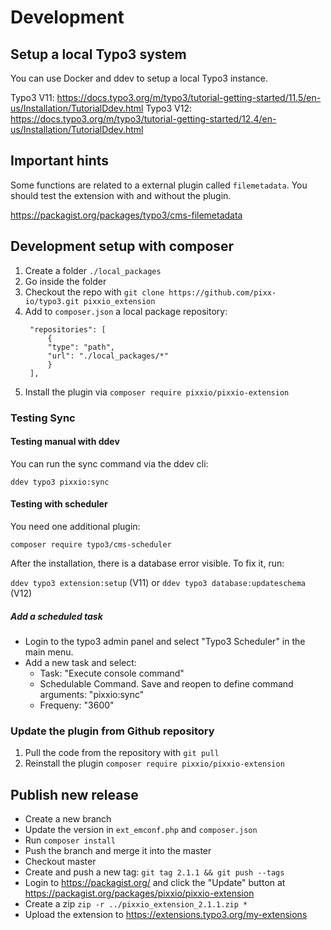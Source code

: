 # Development

## Setup a local Typo3 system

You can use Docker and ddev to setup a local Typo3 instance.

Typo3 V11: https://docs.typo3.org/m/typo3/tutorial-getting-started/11.5/en-us/Installation/TutorialDdev.html
Typo3 V12: https://docs.typo3.org/m/typo3/tutorial-getting-started/12.4/en-us/Installation/TutorialDdev.html

## Important hints

Some functions are related to a external plugin called `filemetadata`. You should test the extension with and without the plugin.

https://packagist.org/packages/typo3/cms-filemetadata

## Development setup with composer

1. Create a folder `./local_packages`
2. Go inside the folder
3. Checkout the repo with `git clone https://github.com/pixx-io/typo3.git pixxio_extension`
4. Add to `composer.json` a local package repository:
   ```
   	"repositories": [
   		{
   		"type": "path",
   		"url": "./local_packages/*"
   		}
   	],
   ```
5. Install the plugin via `composer require pixxio/pixxio-extension`

### Testing Sync

#### Testing manual with ddev

You can run the sync command via the ddev cli:

`ddev typo3 pixxio:sync`

#### Testing with scheduler

You need one additional plugin:

`composer require typo3/cms-scheduler`

After the installation, there is a database error visible. To fix it, run:

`ddev typo3 extension:setup` (V11) or `ddev typo3 database:updateschema` (V12)

##### Add a scheduled task

- Login to the typo3 admin panel and select "Typo3 Scheduler" in the main menu.
- Add a new task and select:
  - Task: "Execute console command"
  - Schedulable Command. Save and reopen to define command arguments: "pixxio:sync"
  - Frequeny: "3600"

### Update the plugin from Github repository

1. Pull the code from the repository with `git pull`
2. Reinstall the plugin `composer require pixxio/pixxio-extension`

## Publish new release

- Create a new branch
- Update the version in `ext_emconf.php` and `composer.json`
- Run `composer install`
- Push the branch and merge it into the master
- Checkout master
- Create and push a new tag: `git tag 2.1.1 && git push --tags`
- Login to https://packagist.org/ and click the "Update" button at https://packagist.org/packages/pixxio/pixxio-extension
- Create a zip `zip -r ../pixxio_extension_2.1.1.zip *`
- Upload the extension to https://extensions.typo3.org/my-extensions
